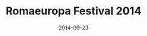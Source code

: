 ---
title: Romaeuropa Festival 2014
description: Romaeuropa is one of the most prestigious institutions in Italy and Europe for the diffusion of contemporary art, theatre, dance and music. I co-designed the end-to-end process of the first responsive Romaeuropa website.
client: Romaeuropa
skills:
  - User Experience
  - User Interface
platform: Web
date: 2014-09-23
finished: true
permalink: false
thumbnail: src/static/work/romaeuropa-2014.jpg
eleventyExcludeFromCollections: true
---